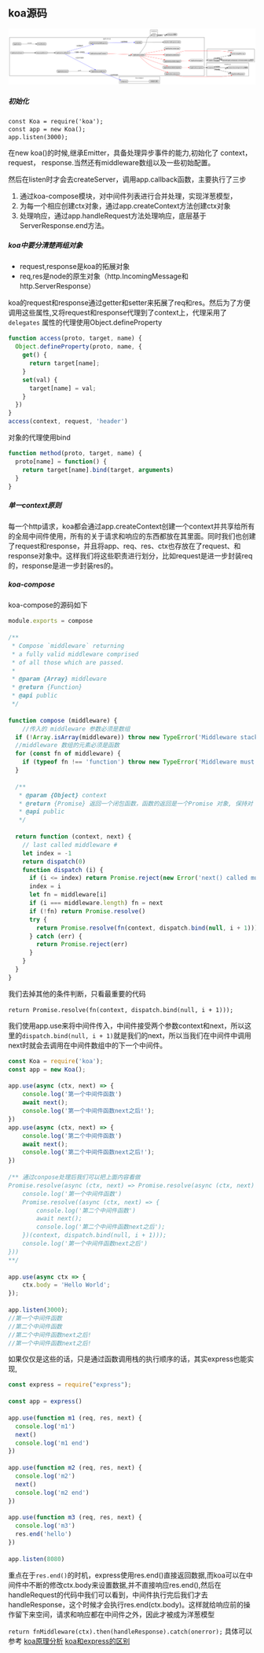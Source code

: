 ## koa源码

![图片显示](./下载.png)

##### 初始化

```
const Koa = require('koa');
const app = new Koa();
app.listen(3000);
```

在new koa()的时候,继承Emitter，具备处理异步事件的能力,初始化了 context，request， response.当然还有middleware数组以及一些初始配置。

然后在listen时才会去createServer，调用app.callback函数，主要执行了三步

1. 通过koa-compose模块，对中间件列表进行合并处理，实现洋葱模型，
2. 为每一个相应创建ctx对象，通过app.createContext方法创建ctx对象
3. 处理响应，通过app.handleRequest方法处理响应，底层基于ServerResponse.end方法。

##### koa中要分清楚两组对象

* request,response是koa的拓展对象
* req,res是node的原生对象（http.IncomingMessage和http.ServerResponse）

koa的request和response通过getter和setter来拓展了req和res。然后为了方便调用这些属性,又将request和response代理到了context上，代理采用了`delegates`
属性的代理使用Object.defineProperty

```js
function access(proto, target, name) {
  Object.defineProperty(proto, name, {
    get() {
      return target[name];
    }
    set(val) {
      target[name] = val;
    }
  })
}
access(context, request, 'header')
```
对象的代理使用bind
```js
function method(proto, target, name) {
  proto[name] = function() {
    return target[name].bind(target, arguments)
  }
}
```
##### 单一context原则

每一个http请求，koa都会通过app.createContext创建一个context并共享给所有的全局中间件使用，所有的关于请求和响应的东西都放在其里面。同时我们也创建了request和response，并且将app、req、res、ctx也存放在了request、和response对象中。这样我们将这些职责进行划分，比如request是进一步封装req的，response是进一步封装res的。

##### koa-compose

koa-compose的源码如下

```js
module.exports = compose

/**
 * Compose `middleware` returning
 * a fully valid middleware comprised
 * of all those which are passed.
 *
 * @param {Array} middleware
 * @return {Function}
 * @api public
 */

function compose (middleware) {
    //传入的 middleware 参数必须是数组
  if (!Array.isArray(middleware)) throw new TypeError('Middleware stack must be an array!')
  //middleware 数组的元素必须是函数
  for (const fn of middleware) {
    if (typeof fn !== 'function') throw new TypeError('Middleware must be composed of functions!')
  }

  /**
   * @param {Object} context
   * @return {Promise} 返回一个闭包函数，函数的返回是一个Promise 对象, 保持对 middleware 的引用。
   * @api public
   */

  return function (context, next) {
    // last called middleware #
    let index = -1
    return dispatch(0)
    function dispatch (i) {
      if (i <= index) return Promise.reject(new Error('next() called multiple times'))
      index = i
      let fn = middleware[i]
      if (i === middleware.length) fn = next
      if (!fn) return Promise.resolve()
      try {
        return Promise.resolve(fn(context, dispatch.bind(null, i + 1)));
      } catch (err) {
        return Promise.reject(err)
      }
    }
  }
}
```

我们去掉其他的条件判断，只看最重要的代码

`return Promise.resolve(fn(context, dispatch.bind(null, i + 1)));`

我们使用app.use来将中间件传入，中间件接受两个参数context和next，所以这里的`dispatch.bind(null, i + 1)`就是我们的next，所以当我们在中间件中调用next时就会去调用在中间件数组中的下一个中间件。

```js
const Koa = require('koa');
const app = new Koa();

app.use(async (ctx, next) => {
    console.log('第一个中间件函数')
    await next();
    console.log('第一个中间件函数next之后!');
})
app.use(async (ctx, next) => {
    console.log('第二个中间件函数')
    await next();
    console.log('第二个中间件函数next之后!');
})

/** 通过conpose处理后我们可以把上面内容看做
Promise.resolve(async (ctx, next) => Promise.resolve(async (ctx, next) => {
    console.log('第一个中间件函数')
    Promise.resolve((async (ctx, next) => {
        console.log('第二个中间件函数')
        await next();
        console.log('第二个中间件函数next之后');
    })(context, dispatch.bind(null, i + 1)));
    console.log('第一个中间件函数next之后')
}))
**/

app.use(async ctx => {
    ctx.body = 'Hello World';
});

app.listen(3000); 
//第一个中间件函数
//第二个中间件函数
//第二个中间件函数next之后!
//第一个中间件函数next之后!
```
如果仅仅是这些的话，只是通过函数调用栈的执行顺序的话，其实express也能实现,
```js
const express = require("express");

const app = express()

app.use(function m1 (req, res, next) {
  console.log('m1')
  next()
  console.log('m1 end')
})

app.use(function m2 (req, res, next) {
  console.log('m2')
  next()
  console.log('m2 end')
})

app.use(function m3 (req, res, next) {
  console.log('m3')
  res.end('hello')
})

app.listen(8080)
```
重点在于`res.end()`的时机，express使用res.end()直接返回数据,而koa可以在中间件中不断的修改ctx.body来设置数据,并不直接响应res.end(),然后在handleRequest的代码中我们可以看到，中间件执行完后我们才去handleResponse，这个时候才会执行res.end(ctx.body)。这样就给响应前的操作留下来空间，请求和响应都在中间件之外，因此才被成为洋葱模型

`return fnMiddleware(ctx).then(handleResponse).catch(onerror);`
具体可以参考 [koa原理分析](https://omnipotent-front-end.github.io/library/koa.html#koa%E7%9A%84%E6%B4%8B%E8%91%B1%E6%A8%A1%E5%9E%8B%E6%98%AF%E6%80%8E%E4%B9%88%E7%90%86%E8%A7%A3%E7%9A%84%EF%BC%9F)
[koa和express的区别](https://github.com/koajs/koa/blob/master/docs/koa-vs-express.md)
